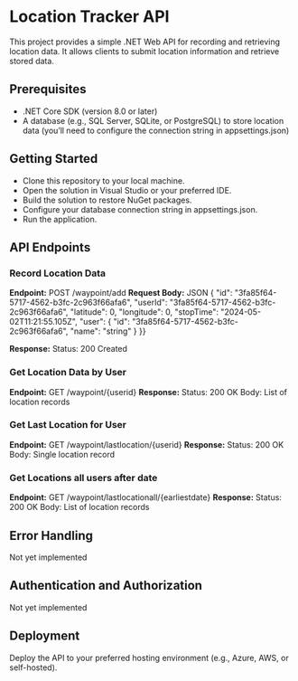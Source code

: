 # Location Tracker API
This project provides a simple .NET Web API for recording and retrieving location data. It allows clients to submit location information and retrieve stored data.

## Prerequisites
- .NET Core SDK (version 8.0 or later)
- A database (e.g., SQL Server, SQLite, or PostgreSQL) to store location data (you’ll need to configure the connection string in appsettings.json)

## Getting Started
- Clone this repository to your local machine.
- Open the solution in Visual Studio or your preferred IDE.
- Build the solution to restore NuGet packages.
- Configure your database connection string in appsettings.json.
- Run the application.

## API Endpoints
### Record Location Data
**Endpoint:** POST /waypoint/add
**Request Body:**
JSON
{
  "id": "3fa85f64-5717-4562-b3fc-2c963f66afa6",
  "userId": "3fa85f64-5717-4562-b3fc-2c963f66afa6",
  "latitude": 0,
  "longitude": 0,
  "stopTime": "2024-05-02T11:21:55.105Z",
  "user": {
    "id": "3fa85f64-5717-4562-b3fc-2c963f66afa6",
    "name": "string"
  }
}}

**Response:**
Status: 200 Created

### Get Location Data by User
**Endpoint:** GET /waypoint/{userid}
**Response:**
Status: 200 OK
Body: List of location records

### Get Last Location for User
**Endpoint:** GET /waypoint/lastlocation/{userid}
**Response:**
Status: 200 OK
Body: Single location record

### Get Locations all users after date
**Endpoint:** GET /waypoint/lastlocationall/{earliestdate}
**Response:**
Status: 200 OK
Body: List of location records

## Error Handling
Not yet implemented

## Authentication and Authorization
Not yet implemented

## Deployment
Deploy the API to your preferred hosting environment (e.g., Azure, AWS, or self-hosted).
